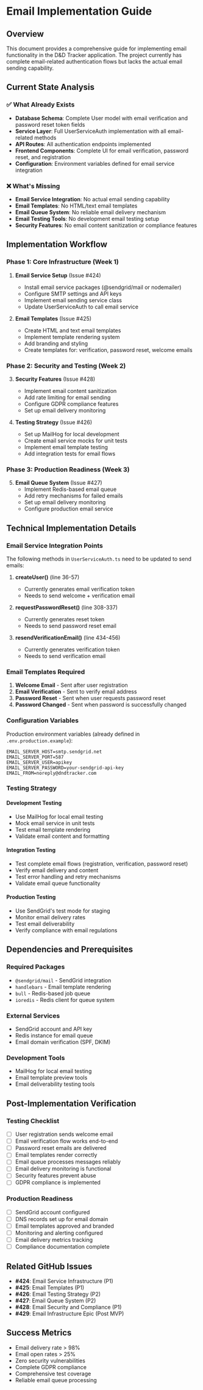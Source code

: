 # Email Implementation Guide

## Overview

This document provides a comprehensive guide for implementing email functionality in the D&D Tracker application. The project currently has complete email-related authentication flows but lacks the actual email sending capability.

## Current State Analysis

### ✅ What Already Exists
- **Database Schema**: Complete User model with email verification and password reset token fields
- **Service Layer**: Full UserServiceAuth implementation with all email-related methods
- **API Routes**: All authentication endpoints implemented
- **Frontend Components**: Complete UI for email verification, password reset, and registration
- **Configuration**: Environment variables defined for email service integration

### ❌ What's Missing
- **Email Service Integration**: No actual email sending capability
- **Email Templates**: No HTML/text email templates
- **Email Queue System**: No reliable email delivery mechanism
- **Email Testing Tools**: No development email testing setup
- **Security Features**: No email content sanitization or compliance features

## Implementation Workflow

### Phase 1: Core Infrastructure (Week 1)
1. **Email Service Setup** (Issue #424)
   - Install email service packages (@sendgrid/mail or nodemailer)
   - Configure SMTP settings and API keys
   - Implement email sending service class
   - Update UserServiceAuth to call email service

2. **Email Templates** (Issue #425)
   - Create HTML and text email templates
   - Implement template rendering system
   - Add branding and styling
   - Create templates for: verification, password reset, welcome emails

### Phase 2: Security and Testing (Week 2)
3. **Security Features** (Issue #428)
   - Implement email content sanitization
   - Add rate limiting for email sending
   - Configure GDPR compliance features
   - Set up email delivery monitoring

4. **Testing Strategy** (Issue #426)
   - Set up MailHog for local development
   - Create email service mocks for unit tests
   - Implement email template testing
   - Add integration tests for email flows

### Phase 3: Production Readiness (Week 3)
5. **Email Queue System** (Issue #427)
   - Implement Redis-based email queue
   - Add retry mechanisms for failed emails
   - Set up email delivery monitoring
   - Configure production email service

## Technical Implementation Details

### Email Service Integration Points

The following methods in `UserServiceAuth.ts` need to be updated to send emails:

1. **createUser()** (line 36-57)
   - Currently generates email verification token
   - Needs to send welcome + verification email

2. **requestPasswordReset()** (line 308-337)
   - Currently generates reset token
   - Needs to send password reset email

3. **resendVerificationEmail()** (line 434-456)
   - Currently generates verification token
   - Needs to send verification email

### Email Templates Required

1. **Welcome Email** - Sent after user registration
2. **Email Verification** - Sent to verify email address
3. **Password Reset** - Sent when user requests password reset
4. **Password Changed** - Sent when password is successfully changed

### Configuration Variables

Production environment variables (already defined in `.env.production.example`):
```env
EMAIL_SERVER_HOST=smtp.sendgrid.net
EMAIL_SERVER_PORT=587
EMAIL_SERVER_USER=apikey
EMAIL_SERVER_PASSWORD=your-sendgrid-api-key
EMAIL_FROM=noreply@dndtracker.com
```

### Testing Strategy

#### Development Testing
- Use MailHog for local email testing
- Mock email service in unit tests
- Test email template rendering
- Validate email content and formatting

#### Integration Testing
- Test complete email flows (registration, verification, password reset)
- Verify email delivery and content
- Test error handling and retry mechanisms
- Validate email queue functionality

#### Production Testing
- Use SendGrid's test mode for staging
- Monitor email delivery rates
- Test email deliverability
- Verify compliance with email regulations

## Dependencies and Prerequisites

### Required Packages
- `@sendgrid/mail` - SendGrid integration
- `handlebars` - Email template rendering
- `bull` - Redis-based job queue
- `ioredis` - Redis client for queue system

### External Services
- SendGrid account and API key
- Redis instance for email queue
- Email domain verification (SPF, DKIM)

### Development Tools
- MailHog for local email testing
- Email template preview tools
- Email deliverability testing tools

## Post-Implementation Verification

### Testing Checklist
- [ ] User registration sends welcome email
- [ ] Email verification flow works end-to-end
- [ ] Password reset emails are delivered
- [ ] Email templates render correctly
- [ ] Email queue processes messages reliably
- [ ] Email delivery monitoring is functional
- [ ] Security features prevent abuse
- [ ] GDPR compliance is implemented

### Production Readiness
- [ ] SendGrid account configured
- [ ] DNS records set up for email domain
- [ ] Email templates approved and branded
- [ ] Monitoring and alerting configured
- [ ] Email delivery metrics tracking
- [ ] Compliance documentation complete

## Related GitHub Issues

- **#424**: Email Service Infrastructure (P1)
- **#425**: Email Templates (P1)
- **#426**: Email Testing Strategy (P2)
- **#427**: Email Queue System (P2)
- **#428**: Email Security and Compliance (P1)
- **#429**: Email Infrastructure Epic (Post MVP)

## Success Metrics

- Email delivery rate > 98%
- Email open rates > 25%
- Zero security vulnerabilities
- Complete GDPR compliance
- Comprehensive test coverage
- Reliable email queue processing